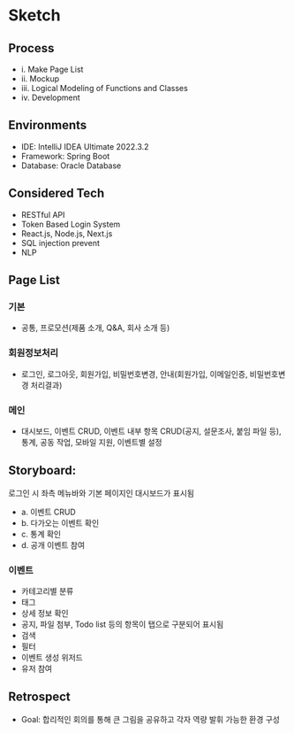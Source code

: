 # Sketch
## Process
- i. Make Page List
- ii. Mockup
- iii. Logical Modeling of Functions and Classes
- iv. Development

## Environments
- IDE: IntelliJ IDEA Ultimate 2022.3.2
- Framework: Spring Boot
- Database: Oracle Database

## Considered Tech
- RESTful API
- Token Based Login System
- React.js, Node.js, Next.js
- SQL injection prevent
- NLP

## Page List
### 기본
- 공통, 프로모션(제품 소개, Q&A, 회사 소개 등)
### 회원정보처리
- 로그인, 로그아웃, 회원가입, 비밀번호변경, 안내(회원가입, 이메일인증, 비밀번호변경 처리결과)
### 메인
- 대시보드, 이벤트 CRUD, 이벤트 내부 항목 CRUD(공지, 설문조사, 붙임 파일 등), 통계, 공동 작업, 모바일 지원, 이벤트별 설정

## Storyboard:
로그인 시 좌측 메뉴바와 기본 페이지인 대시보드가 표시됨  

- a. 이벤트 CRUD
- b. 다가오는 이벤트 확인
- c. 통계 확인
- d. 공개 이벤트 참여

### 이벤트
- 카테고리별 분류
- 태그
- 상세 정보 확인
- 공지, 파일 첨부, Todo list 등의 항목이 탭으로 구분되어 표시됨
- 검색
- 필터
- 이벤트 생성 위저드
- 유저 참여

## Retrospect
- Goal: 합리적인 회의를 통해 큰 그림을 공유하고 각자 역량 발휘 가능한 환경 구성
